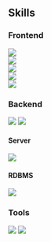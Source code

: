 ## Skills

### Frontend
<a href="#" target="_blank"><img src="https://img.shields.io/badge/React-FFFFFF?style=flat&logo=react&logoColor=61DAFB"/></a>
<br />
<a href="#" target="_blank"><img src="https://img.shields.io/badge/TypeScript-FFFFFF?style=flat&logo=typescript&logoColor=3178C6"/></a>
<br />
<a href="#" target="_blank"><img src="https://img.shields.io/badge/SCSS-FFFFFF?style=flat&logo=php&logoColor=CC6699"/></a>
<br />
<a href="#" target="_blank"><img src="https://img.shields.io/badge/styledcomponents-FFFFFF?style=flat&logo=styledcomponents&logoColor=DB7093"/></a>
<br />
<a href="#" target="_blank"><img src="https://img.shields.io/badge/Webpack-FFFFFF?style=flat&logo=webpack&logoColor=#8DD6F9"/></a>

### Backend
<a href="#" target="_blank"><img src="https://img.shields.io/badge/PHP-FFFFFF?style=flat&logo=php&logoColor=777BB4"/></a>
<a href="#" target="_blank"><img src="https://img.shields.io/badge/SpringBoot-FFFFFF?style=flat&logo=springboot&logoColor=6DB33F"/></a>
#### Server
<a href="#" target="_blank"><img src="https://img.shields.io/badge/Apache-FFFFFF?style=flat&logo=apache&logoColor=D22128"/></a>
#### RDBMS
<a href="#" target="_blank"><img src="https://img.shields.io/badge/MySQL-FFFFFF?style=flat&logo=mysql&logoColor=4479A1"/></a>


### Tools
<a href="#" target="_blank"><img src="https://img.shields.io/badge/VisualStudioCode-FFFFFF?style=flat&logo=visualstudiocode&logoColor=007ACC"/></a>
<a href="#" target="_blank"><img src="https://img.shields.io/badge/intellijidea-FFFFFF?style=flat&logo=intellijidea&logoColor=000000"/></a>
